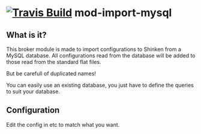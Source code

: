 <a href='https://travis-ci.org/shinken-monitoring/mod-import-mysql'><img src='https://api.travis-ci.org/shinken-monitoring/mod-import-mysql.svg?branch=master' alt='Travis Build'></a>
mod-import-mysql
================

What is it?
-----------

This broker module is made to import configurations to Shinken from a MySQL database. 
All configurations read from the database will be added to those read from the standard flat files.

But be carefull of duplicated names!

You can easily use an existing database, you just have to define the queries to suit your database.


Configuration
--------------
Edit the config in etc to match what you want.
